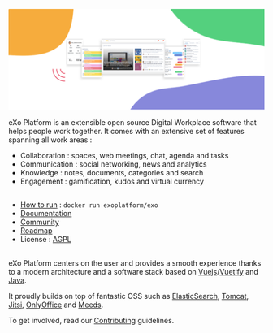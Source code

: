 ![eXo Platform banner](https://github.com/exoplatform/.github/raw/main/profile/exoplatform-banner.png)

eXo Platform is an extensible open source Digital Workplace software that helps people work together. It comes with an extensive set of features spanning all work areas : 
- Collaboration : spaces, web meetings, chat, agenda and tasks
- Communication : social networking, news and analytics
- Knowledge : notes, documents, categories and  search 
- Engagement : gamification, kudos and virtual currency  

## 
- [How to run](https://github.com/exo-docker/exo#readme) : ```docker run exoplatform/exo```
- [Documentation](https://docs.exoplatform.org/en/latest/)
- [Community](https://github.com/exoplatform/exo-community)
- [Roadmap](https://github.com/orgs/exoplatform/projects/2)
- License : [AGPL](https://github.com/exoplatform/.github/blob/main/LICENSE)

##
eXo Platform centers on the user and provides a smooth experience thanks to a modern architecture and a software stack based on [Vuejs](https://github.com/vuejs)/[Vuetify](https://github.com/vuetifyjs) and [Java](https://github.com/openjdk/).

It proudly builds on top of fantastic OSS such as [ElasticSearch](https://github.com/elastic), [Tomcat](https://github.com/apache/tomcat), [Jitsi](https://github.com/jitsi),  [OnlyOffice](https://github.com/ONLYOFFICE/DocumentServer) and [Meeds](https://github.com/meeds-io/). 

To get involved, read our [Contributing](https://github.com/exoplatform/exo-community/blob/main/CONTRIBUTING.md) guidelines.

<!--

**Here are some ideas to get you started:**

🙋‍♀️ A short introduction - what is your organization all about?
🌈 Contribution guidelines - how can the community get involved?
👩‍💻 Useful resources - where can the community find your docs? Is there anything else the community should know?
🍿 Fun facts - what does your team eat for breakfast?
🧙 Remember, you can do mighty things with the power of [Markdown](https://guides.github.com/features/mastering-markdown/)
-->
